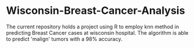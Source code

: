 
# Wisconsin-Breast-Cancer-Analysis
The current repository holds a project using R to employ knn method in predicting Breast Cancer cases at wisconsin hospital.
The algorithm is able to predict 'malign' tumors with a 98% accuracy.
